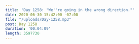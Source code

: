 ```yaml
---
title: 'Day 1258: "We''re going in the wrong direction."'
date: 2020-06-30 15:42:00 -07:00
file: "/uploads/Day-1258.mp3"
post: Day 1258
duration: '00:04:09'
length: 3597730
---
```


